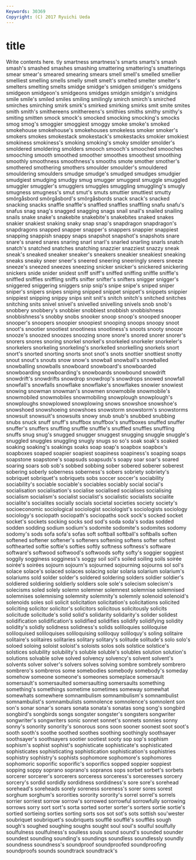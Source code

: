 ```yaml
---
Keywords: 30369 
Copyright: (C) 2017 Ryuichi Ueda
---
```


# title

Write contents here.
tly smartness smartness's
smarts smarts's smash smash's smashed smashes smashing smattering smattering's smatterings
smear smear's smeared smearing smears smell smell's smelled smellier smelliest
smelling smells smelly smelt smelt's smelted smelter smelter's smelters smelting
smelts smidge smidge's smidgen smidgen's smidgens smidgeon smidgeon's smidgeons smidges
smidgin smidgin's smidgins smile smile's smiled smiles smiling smilingly smirch
smirch's smirched smirches smirching smirk smirk's smirked smirking smirks smit
smite smites smith smith's smithereens smithereens's smithies smiths smithy smithy's
smiting smitten smock smock's smocked smocking smocking's smocks smog smog's
smoggier smoggiest smoggy smoke smoke's smoked smokehouse smokehouse's smokehouses smokeless
smoker smoker's smokers smokes smokestack smokestack's smokestacks smokier smokiest smokiness
smokiness's smoking smoking's smoky smolder smolder's smoldered smoldering smolders smooch
smooch's smooched smooches smooching smooth smoothed smoother smoothes smoothest smoothing
smoothly smoothness smoothness's smooths smote smother smother's smothered smothering smothers
smoulder smoulder's smouldered smouldering smoulders smudge smudge's smudged smudges smudgier
smudgiest smudging smudgy smug smugger smuggest smuggle smuggled smuggler smuggler's
smugglers smuggles smuggling smuggling's smugly smugness smugness's smut smut's smuts
smuttier smuttiest smutty smörgåsbord smörgåsbord's smörgåsbords snack snack's snacked snacking
snacks snaffle snaffle's snaffled snaffles snaffling snafu snafu's snafus snag
snag's snagged snagging snags snail snail's snailed snailing snails snake
snake's snakebite snakebite's snakebites snaked snakes snakier snakiest snaking snaky
snap snap's snapdragon snapdragon's snapdragons snapped snapper snapper's snappers snappier
snappiest snapping snappish snappy snaps snapshot snapshot's snapshots snare snare's
snared snares snaring snarl snarl's snarled snarling snarls snatch snatch's
snatched snatches snatching snazzier snazziest snazzy sneak sneak's sneaked sneaker
sneaker's sneakers sneakier sneakiest sneaking sneaks sneaky sneer sneer's sneered
sneering sneeringly sneers sneeze sneeze's sneezed sneezes sneezing snicker snicker's
snickered snickering snickers snide snider snidest sniff sniff's sniffed sniffing
sniffle sniffle's sniffled sniffles sniffling sniffs snifter snifter's snifters snigger
snigger's sniggered sniggering sniggers snip snip's snipe snipe's sniped sniper
sniper's snipers snipes sniping snipped snippet snippet's snippets snippier snippiest
snipping snippy snips snit snit's snitch snitch's snitched snitches snitching
snits snivel snivel's snivelled snivelling snivels snob snob's snobbery snobbery's
snobbier snobbiest snobbish snobbishness snobbishness's snobby snobs snooker snoop snoop's
snooped snooper snooper's snoopers snoopier snoopiest snooping snoops snoopy snoot
snoot's snootier snootiest snootiness snootiness's snoots snooty snooze snooze's snoozed
snoozes snoozing snore snore's snored snorer snorer's snorers snores snoring
snorkel snorkel's snorkeled snorkeler snorkeler's snorkelers snorkeling snorkeling's snorkelled snorkelling
snorkels snort snort's snorted snorting snorts snot snot's snots snottier
snottiest snotty snout snout's snouts snow snow's snowball snowball's snowballed
snowballing snowballs snowboard snowboard's snowboarded snowboarding snowboarding's snowboards snowbound snowdrift
snowdrift's snowdrifts snowdrop snowdrop's snowdrops snowed snowfall snowfall's snowfalls snowflake
snowflake's snowflakes snowier snowiest snowing snowman snowman's snowmen snowmobile snowmobile's
snowmobiled snowmobiles snowmobiling snowplough snowplough's snowploughs snowplowed snowplowing snows snowshoe
snowshoe's snowshoed snowshoeing snowshoes snowstorm snowstorm's snowstorms snowsuit snowsuit's snowsuits
snowy snub snub's snubbed snubbing snubs snuck snuff snuff's snuffbox
snuffbox's snuffboxes snuffed snuffer snuffer's snuffers snuffing snuffle snuffle's snuffled
snuffles snuffling snuffs snug snug's snugged snugger snuggest snugging snuggle
snuggle's snuggled snuggles snuggling snugly snugs so so's soak soak's
soaked soaking soaking's soakings soaks soap soap's soapbox soapbox's soapboxes
soaped soapier soapiest soapiness soapiness's soaping soaps soapstone soapstone's soapsuds
soapsuds's soapy soar soar's soared soaring soars sob sob's sobbed
sobbing sober sobered soberer soberest sobering soberly soberness soberness's sobers
sobriety sobriety's sobriquet sobriquet's sobriquets sobs soccer soccer's sociability sociability's
sociable sociable's sociables sociably social social's socialisation socialisation's socialise socialised
socialises socialising socialism socialism's socialist socialist's socialistic socialists socialite socialite's
socialites socially socials societal societies society society's socioeconomic sociological sociologist
sociologist's sociologists sociology sociology's sociopath sociopath's sociopaths sock sock's socked
socket socket's sockets socking socks sod sod's soda soda's sodas
sodded sodden sodding sodium sodium's sodomite sodomite's sodomites sodomy sodomy's
sods sofa sofa's sofas soft softball softball's softballs soften softened
softener softener's softeners softening softens softer softest softhearted softie softie's
softies softly softness softness's software software's softwood softwood's softwoods softy
softy's soggier soggiest soggily sogginess sogginess's soggy soil soil's soiled
soiling soils soirée soirée's soirées sojourn sojourn's sojourned sojourning sojourns
sol sol's solace solace's solaced solaces solacing solar solaria solarium
solarium's solariums sold solder solder's soldered soldering solders soldier soldier's
soldiered soldiering soldierly soldiers sole sole's solecism solecism's solecisms soled
solely solemn solemner solemnest solemnise solemnised solemnises solemnising solemnity solemnity's
solemnly solenoid solenoid's solenoids soles soli solicit solicitation solicitation's solicitations
solicited soliciting solicitor solicitor's solicitors solicitous solicitously solicits solicitude solicitude's
solid solid's solidarity solidarity's solider solidest solidification solidification's solidified solidifies
solidify solidifying solidity solidity's solidly solidness solidness's solids soliloquies soliloquise
soliloquised soliloquises soliloquising soliloquy soliloquy's soling solitaire solitaire's solitaires solitaries
solitary solitary's solitude solitude's solo solo's soloed soloing soloist soloist's
soloists solos sols solstice solstice's solstices solubility solubility's soluble soluble's
solubles solution solution's solutions solvable solve solved solvency solvency's solvent
solvent's solvents solver solver's solvers solves solving sombre sombrely sombrero
sombrero's sombreros some somebodies somebody somebody's someday somehow someone someone's
someones someplace somersault somersault's somersaulted somersaulting somersaults something something's somethings
sometime sometimes someway somewhat somewhats somewhere somnambulism somnambulism's somnambulist somnambulist's
somnambulists somnolence somnolence's somnolent son son's sonar sonar's sonars sonata
sonata's sonatas song song's songbird songbird's songbirds songs songster songster's
songsters songwriter songwriter's songwriters sonic sonnet sonnet's sonnets sonnies sonny
sonny's sonority sonority's sonorous sons soon sooner soonest soot soot's
sooth sooth's soothe soothed soothes soothing soothingly soothsayer soothsayer's soothsayers
sootier sootiest sooty sop sop's sophism sophism's sophist sophist's sophisticate
sophisticate's sophisticated sophisticates sophisticating sophistication sophistication's sophistries sophistry sophistry's sophists
sophomore sophomore's sophomores sophomoric soporific soporific's soporifics sopped soppier soppiest
sopping soppy soprano soprano's sopranos sops sorbet sorbet's sorbets sorcerer
sorcerer's sorcerers sorceress sorceress's sorceresses sorcery sorcery's sordid sordidly sordidness
sordidness's sore sore's sorehead sorehead's soreheads sorely soreness soreness's sorer
sores sorest sorghum sorghum's sororities sorority sorority's sorrel sorrel's sorrels
sorrier sorriest sorrow sorrow's sorrowed sorrowful sorrowfully sorrowing sorrows sorry
sort sort's sorta sorted sorter sorter's sorters sortie sortie's sortied
sortieing sorties sorting sorts sos sot sot's sots sottish sou'wester
soubriquet soubriquet's soubriquets soufflé soufflé's soufflés sough sough's soughed soughing
soughs sought soul soul's soulful soulfully soulfulness soulfulness's soulless souls
sound sound's sounded sounder soundest sounding sounding's soundings soundless soundlessly
soundly soundness soundness's soundproof soundproofed soundproofing soundproofs sounds soundtrack soundtrack's
